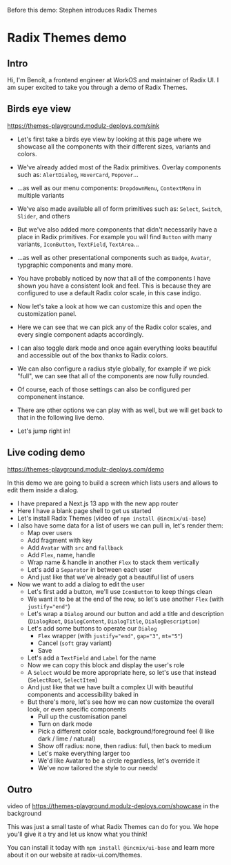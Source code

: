 Before this demo: Stephen introduces Radix Themes

# Radix Themes demo

## Intro

Hi, I'm Benoît, a frontend engineer at WorkOS and maintainer of Radix UI.
I am super excited to take you through a demo of Radix Themes.

## Birds eye view

https://themes-playground.modulz-deploys.com/sink

- Let's first take a birds eye view by looking at this page where we showcase all the components with their different sizes, variants and colors.
- We've already added most of the Radix primitives. Overlay components such as: `AlertDialog`, `HoverCard`, `Popover`…
- …as well as our menu components: `DropdownMenu`, `ContextMenu` in multiple variants
- We've also made available all of form primitives such as: `Select`, `Switch`, `Slider`, and others
- But we've also added more components that didn't necessarily have a place in Radix primitives. For example you will find `Button` with many variants, `IconButton`, `TextField`, `TextArea`…
- …as well as other presentational components such as `Badge`, `Avatar`, typgraphic components and many more.

- You have probably noticed by now that all of the components I have shown you have a consistent look and feel. This is because they are configured to use a default Radix color scale, in this case indigo.
- Now let's take a look at how we can customize this and open the customization panel.
- Here we can see that we can pick any of the Radix color scales, and every single component adapts accordingly.
- I can also toggle dark mode and once again everything looks beautiful and accessible out of the box thanks to Radix colors.
- We can also configure a radius style globally, for example if we pick "full", we can see that all of the components are now fully rounded.
- Of course, each of those settings can also be configured per componenent instance.
- There are other options we can play with as well, but we will get back to that in the following live demo.

- Let's jump right in!

## Live coding demo

https://themes-playground.modulz-deploys.com/demo

In this demo we are going to build a screen which lists users and allows to edit them inside a dialog.

- I have prepared a Next.js 13 app with the new app router
- Here I have a blank page shell to get us started
- Let's install Radix Themes (video of `npm install @incmix/ui-base`)
- I also have some data for a list of users we can pull in, let's render them:
  - Map over users
  - Add fragment with key
  - Add `Avatar` with `src` and `fallback`
  - Add `Flex`, name, handle
  - Wrap name & handle in another `Flex` to stack them vertically
  - Let's add a `Separator` in between each user
  - And just like that we've already got a beautiful list of users
- Now we want to add a dialog to edit the user
  - Let's first add a button, we'll use `IconButton` to keep things clean
  - We want it to be at the end of the row, so let's use another `Flex` (with `justify="end"`)
  - Let's wrap a `Dialog` around our button and add a title and description (`DialogRoot`, `DialogContent`, `DialogTitle`, `DialogDescription`)
  - Let's add some buttons to operate our `Dialog`
    - `Flex` wrapper (with `justify="end"`, `gap="3"`, `mt="5"`)
    - Cancel (`soft` gray variant)
    - Save
  - Let's add a `TextField` and `Label` for the name
  - Now we can copy this block and display the user's role
  - A `Select` would be more appropriate here, so let's use that instead (`SelectRoot`, `SelectItem`)
  - And just like that we have built a complex UI with beautiful components and accessibility baked in
  - But there's more, let's see how we can now customize the overall look, or even specific components
    - Pull up the customisation panel
    - Turn on dark mode
    - Pick a different color scale, background/foreground feel (I like dark / lime / natural)
    - Show off radius: none, then radius: full, then back to medium
    - Let's make everything larger too
    - We'd like Avatar to be a circle regardless, let's override it
    - We've now tailored the style to our needs!

## Outro

video of https://themes-playground.modulz-deploys.com/showcase in the background

This was just a small taste of what Radix Themes can do for you.
We hope you'll give it a try and let us know what you think!

<!-- slide showing install and link -->

You can install it today with `npm install @incmix/ui-base` and learn more about it on our website at radix-ui.com/themes.
